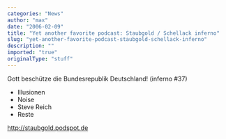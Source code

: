 ```yaml
---
categories: "News"
author: "max"
date: "2006-02-09"
title: "Yet another favorite podcast: Staubgold / Schellack inferno"
slug: "yet-another-favorite-podcast-staubgold-schellack-inferno"
description: ""
imported: "true"
originalType: "stuff"
---
```



Gott beschütze die Bundesrepublik Deutschland! (inferno #37)

* Illusionen 
* Noise 
* Steve Reich 
* Reste

<http://staubgold.podspot.de>
